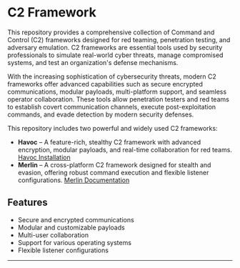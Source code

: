 # C2 Framework

This repository provides a comprehensive collection of Command and Control (C2) frameworks designed for red teaming, penetration testing, and adversary emulation. C2 frameworks are essential tools used by security professionals to simulate real-world cyber threats, manage compromised systems, and test an organization's defense mechanisms.

With the increasing sophistication of cybersecurity threats, modern C2 frameworks offer advanced capabilities such as secure encrypted communications, modular payloads, multi-platform support, and seamless operator collaboration. These tools allow penetration testers and red teams to establish covert communication channels, execute post-exploitation commands, and evade detection by modern security defenses.

This repository includes two powerful and widely used C2 frameworks:

- **Havoc** – A feature-rich, stealthy C2 framework with advanced encryption, modular payloads, and real-time collaboration for red teams. [Havoc Installation](https://github.com/sudovivek/C2-Frameworks/blob/main/havoc-installation.md)
- **Merlin** – A cross-platform C2 framework designed for stealth and evasion, offering robust command execution and flexible listener configurations. [Merlin Documentation]()

## Features

- Secure and encrypted communications
- Modular and customizable payloads
- Multi-user collaboration
- Support for various operating systems
- Flexible listener configurations

---
